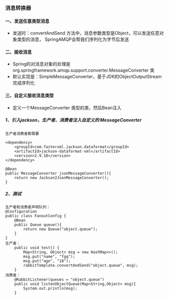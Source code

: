 ###  消息转换器
#### 一、发送任意类型消息
* 发送时：convertAndSend 方法中，消息参数类型是Object，可以发送任意对象类型的消息，
SpringAMQP会帮我们序列化为字节后发送


#### 二、接收消息
* Spring的对消息对象的处理是org.springframework.amqp.support.converter.MessageConverter 类
* 默认实现是：SimpleMessageConverter，基于JDK的ObjectOutputStream完成序列化

#### 三、自定义接收消息类型
* 定义一个MessageConverter 类型的类，然后Bean注入

##### 1、引入jackson，生产者、消费者注入自定义的 MessageConverter
```
生产者消费者都需要

<dependency>
    <groupId>com.fasterxml.jackson.dataformat</groupId>
    <artifactId>jackson-dataformat-xml</artifactId>
    <version>2.9.10</version>
</dependency>

@Bean
public MessageConverter jsonMessageConverter(){
    return new Jackson2JsonMessageConverter();
}
```

##### 2、测试
```
生产者和消费者声明队列：
@Configuration
public class FanoutConfig {
    @Bean
    public Queue queue(){
        return new Queue("object.queue");
    }
}
生产者：
    public void test() {
        Map<String, Object> msg = new HashMap<>();
        msg.put("name", "fgq");
        msg.put("age", "18");
        rabbitTemplate.convertAndSend("object.queue", msg);
    }
消费者：
    @RabbitListener(queues = "object.queue")
    public void listenObjectQueue(Map<String,Object> msg){
        System.out.println(msg);
    }
```